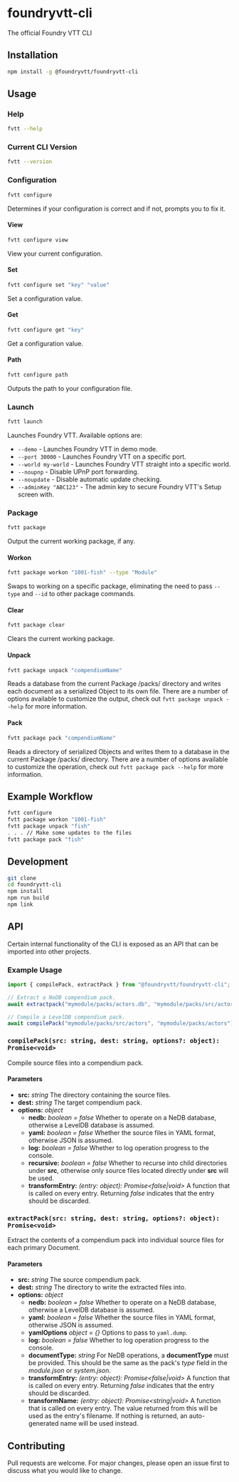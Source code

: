 # foundryvtt-cli
The official Foundry VTT CLI

## Installation
```bash
npm install -g @foundryvtt/foundryvtt-cli
```

## Usage
### Help
```bash
fvtt --help
```

### Current CLI Version
```bash
fvtt --version
```

### Configuration
```bash
fvtt configure
```
Determines if your configuration is correct and if not, prompts you to fix it.

#### View
```bash
fvtt configure view
```

View your current configuration.


#### Set
```bash
fvtt configure set "key" "value"
```

Set a configuration value.

#### Get
```bash
fvtt configure get "key"
```

Get a configuration value.

#### Path
```bash
fvtt configure path
```
Outputs the path to your configuration file.

### Launch

```bash
fvtt launch
```
Launches Foundry VTT. Available options are:
* `--demo` - Launches Foundry VTT in demo mode.
* `--port 30000` - Launches Foundry VTT on a specific port.
* `--world my-world` - Launches Foundry VTT straight into a specific world.
* `--noupnp` - Disable UPnP port forwarding.
* `--noupdate` - Disable automatic update checking.
* `--adminKey "ABC123"` - The admin key to secure Foundry VTT's Setup screen with.

### Package

```bash
fvtt package
```
Output the current working package, if any.

#### Workon
```bash
fvtt package workon "1001-fish" --type "Module"
```
Swaps to working on a specific package, eliminating the need to pass `--type` and `--id` to other package commands.

#### Clear
```bash
fvtt package clear
```
Clears the current working package.

#### Unpack
```bash
fvtt package unpack "compendiumName"
```
Reads a database from the current Package /packs/ directory and writes each document as a serialized Object to its own file.
There are a number of options available to customize the output, check out `fvtt package unpack --help` for more information.

#### Pack
```bash
fvtt package pack "compendiumName"
```

Reads a directory of serialized Objects and writes them to a database in the current Package /packs/ directory. There are a number of options available to customize the operation, check out `fvtt package pack --help` for more information.

## Example Workflow

```bash
fvtt configure
fvtt package workon "1001-fish"
fvtt package unpack "fish"
. . . // Make some updates to the files
fvtt package pack "fish"
```

## Development
```bash
git clone
cd foundryvtt-cli
npm install
npm run build
npm link
```

## API

Certain internal functionality of the CLI is exposed as an API that can be imported into other projects.

### Example Usage

```js
import { compilePack, extractPack } from "@foundryvtt/foundryvtt-cli";

// Extract a NeDB compendium pack.
await extractpack("mymodule/packs/actors.db", "mymodule/packs/src/actors", { nedb: true });

// Compile a LevelDB compendium pack.
await compilePack("mymodule/packs/src/actors", "mymodule/packs/actors");
```

### `compilePack(src: string, dest: string, options?: object): Promise<void>`

Compile source files into a compendium pack.

#### Parameters

* **src:** *string* The directory containing the source files.
* **dest:** *string* The target compendium pack.
* **options:** *object*
  * **nedb:** *boolean = false* Whether to operate on a NeDB database, otherwise a LevelDB database is assumed.
  * **yaml:** *boolean = false* Whether the source files in YAML format, otherwise JSON is assumed.
  * **log:** *boolean = false* Whether to log operation progress to the console.
  * **recursive:** *boolean = false* Whether to recurse into child directories under **src**, otherwise only source files located directly under **src** will be used.
  * **transformEntry:** *(entry: object): Promise<false|void>* A function that is called on every entry. Returning *false* indicates that the entry should be discarded.

### `extractPack(src: string, dest: string, options?: object): Promise<void>`

Extract the contents of a compendium pack into individual source files for each primary Document.

#### Parameters

* **src:** *string* The source compendium pack.
* **dest:** *string* The directory to write the extracted files into.
* **options:** *object*
    * **nedb:** *boolean = false* Whether to operate on a NeDB database, otherwise a LevelDB database is assumed.
    * **yaml:** *boolean = false* Whether the source files in YAML format, otherwise JSON is assumed.
    * **yamlOptions** *object = {}* Options to pass to `yaml.dump`.
    * **log:** *boolean = false* Whether to log operation progress to the console.
    * **documentType:** *string* For NeDB operations, a **documentType** must be provided. This should be the same as the pack's *type* field in the *module.json* or *system.json*.
    * **transformEntry:** *(entry: object): Promise<false|void>* A function that is called on every entry. Returning *false* indicates that the entry should be discarded.
    * **transformName:** *(entry: object): Promise<string|void>* A function that is called on every entry. The value returned from this will be used as the entry's filename. If nothing is returned, an auto-generated name will be used instead.

## Contributing
Pull requests are welcome. For major changes, please open an issue first to discuss what you would like to change.
